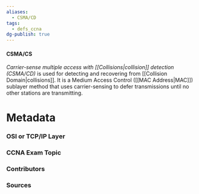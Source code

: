 ```yaml
---
aliases:
  - CSMA/CD
tags:
  - defs_ccna
dg-publish: true
---
```

#### CSMA/CS
*Carrier-sense multiple access with [[Collisions|collision]] detection (CSMA/CD)* is used for detecting and recovering from [[Collision Domain|collisions]]. It is a Medium Access Control ([[MAC Address|MAC]]) sublayer method that uses carrier-sensing to defer transmissions until no other stations are transmitting.

# Metadata
### OSI or TCP/IP Layer

### CCNA Exam Topic

### Contributors

### Sources


